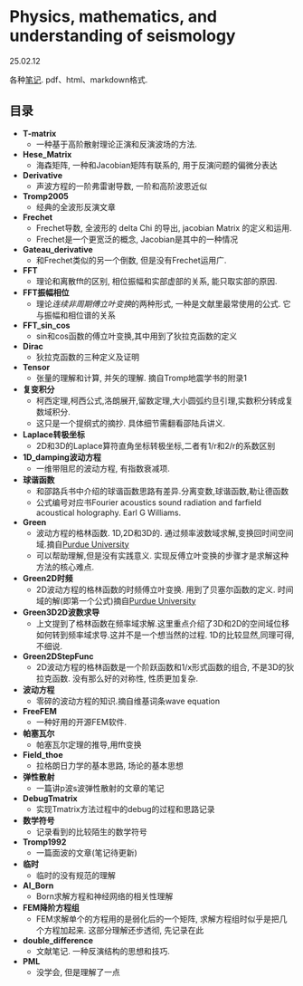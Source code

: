# Physics, mathematics, and understanding of seismology

25.02.12

各种[笔记](https://github.com/3326545509/note.github.io). pdf、html、markdown格式.
 


## 目录
* **T-matrix**
  * 一种基于高阶散射理论正演和反演波场的方法.
* **Hese_Matrix**
  * 海森矩阵, 一种和Jacobian矩阵有联系的, 用于反演问题的偏微分表达
* **Derivative**
  * 声波方程的一阶弗雷谢导数, 一阶和高阶波恩近似
* **Tromp2005**
  *  经典的全波形反演文章
*  **Frechet**
   *  Frechet导数, 全波形的 delta Chi 的导出, jacobian Matrix 的定义和运用.
   *  Frechet是一个更宽泛的概念, Jacobian是其中的一种情况
*  **Gateau_derivative**
   *  和Frechet类似的另一个倒数, 但是没有Frechet运用广.
* **FFT**
  * 理论和离散fft的区别, 相位振幅和实部虚部的关系, 能只取实部的原因.
* **FFT振幅相位**
  * 理论*连续非周期傅立叶变换*的两种形式, 一种是文献里最常使用的公式. 它与振幅和相位谱的关系
* **FFT_sin_cos**
  *  sin和cos函数的傅立叶变换,其中用到了狄拉克函数的定义
* **Dirac**
  *  狄拉克函数的三种定义及证明
* **Tensor**
  * 张量的理解和计算, 并矢的理解. 摘自Tromp地震学书的附录1
* **复变积分**
  * 柯西定理,柯西公式,洛朗展开,留数定理,大小圆弧约旦引理,实数积分转成复数域积分.
  * 这只是一个提纲式的摘抄. 具体细节需翻看邵陆兵讲义.
* **Laplace转极坐标**
  * 2D和3D的Laplace算符直角坐标转极坐标,二者有1/r和2/r的系数区别
* **1D_damping波动方程**
  * 一维带阻尼的波动方程, 有指数衰减项.
* **球谐函数**
  * 和邵路兵书中介绍的球谐函数思路有差异.分离变数,球谐函数,勒让德函数
  * 公式编号对应书Fourier acoustics sound radiation and farfield acoustical holography. Earl G Williams.
* **Green**
  * 波动方程的格林函数. 1D,2D和3D的. 通过频率波数域求解,变换回时间空间域.摘自[Purdue University](https://web.ics.purdue.edu/~nowack/geos557/lecture11-dir/lecture11.htm)
  * 可以帮助理解,但是没有实践意义. 实现反傅立叶变换的步骤才是求解这种方法的核心难点.
* **Green2D时频**
  * 2D波动方程的格林函数的时频傅立叶变换. 用到了贝塞尔函数的定义. 时间域的解(即第一个公式)摘自[Purdue University](https://web.ics.purdue.edu/~nowack/geos557/lecture11-dir/lecture11.htm)
* **Green3D2D波数求导**
  * 上文提到了格林函数在频率域求解.这里重点介绍了3D和2D的空间域位移如何转到频率域求导.这并不是一个想当然的过程. 1D的比较显然,同理可得,不细说.
* **Green2DStepFunc**
  * 2D波动方程的格林函数是一个阶跃函数和1/x形式函数的组合, 不是3D的狄拉克函数. 没有那么好的对称性, 性质更加复杂.
* **波动方程**
  * 零碎的波动方程的知识.摘自维基词条wave equation
* **FreeFEM**
  * 一种好用的开源FEM软件.
* **帕塞瓦尔**
  * 帕塞瓦尔定理的推导,用fft变换
* **Field_thoe**
  * 拉格朗日力学的基本思路, 场论的基本思想
* **弹性散射**
  * 一篇讲p波s波弹性散射的文章的笔记
* **DebugTmatrix**
  * 实现Tmatrix方法过程中的debug的过程和思路记录
* **数学符号**
  * 记录看到的比较陌生的数学符号
* **Tromp1992**
  * 一篇面波的文章(笔记待更新)
* **临时**
  * 临时的没有规范的理解
* **AI_Born**
  * Born求解方程和神经网络的相关性理解
* **FEM降阶方程组**
  * FEM求解单个的方程用的是弱化后的一个矩阵, 求解方程组时似乎是把几个方程加起来. 这部分理解还步透彻, 先记录在此
* **double_difference**
  * 文献笔记. 一种反演结构的思想和技巧.
* **PML**
  * 没学会, 但是理解了一点